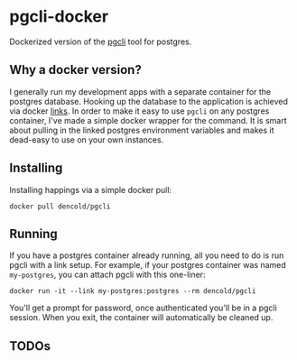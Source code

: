 # pgcli-docker
Dockerized version of the [pgcli](http://pgcli.com/) tool for postgres. 

## Why a docker version?

I generally run my development apps with a separate container for the postgres database. Hooking up the database to the application is achieved via docker [links](https://docs.docker.com/userguide/dockerlinks/). In order to make it easy to use `pgcli` on any postgres container, I've made a simple docker wrapper for the command. It is smart about pulling in the linked postgres environment variables and makes it dead-easy to use on your own instances.

## Installing

Installing happings via a simple docker pull:

`docker pull dencold/pgcli`

## Running

If you have a postgres container already running, all you need to do is run pgcli with a link setup. For example, if your postgres container was named `my-postgres`, you can attach pgcli with this one-liner:

```docker run -it --link my-postgres:postgres --rm dencold/pgcli```

You'll get a prompt for password, once authenticated you'll be in a pgcli session. When you exit, the container will automatically be cleaned up.

## TODOs
